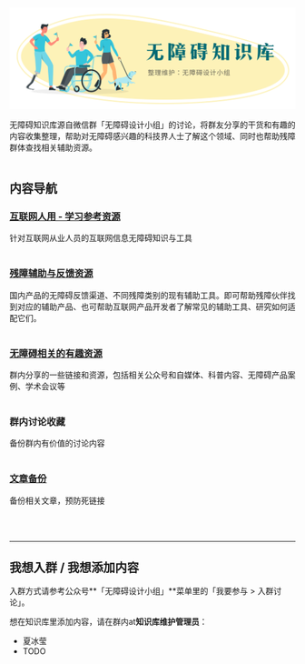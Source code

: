 ![无障碍知识库；整理维护：无障碍设计小组](assets/wiki-header.png)

无障碍知识库源自微信群「无障碍设计小组」的讨论，将群友分享的干货和有趣的内容收集整理，帮助对无障碍感兴趣的科技界人士了解这个领域、同时也帮助残障群体查找相关辅助资源。
<br/><br/>

## 内容导航

### **[互联网人用 - 学习参考资源](互联网人用-学习参考资源.md)** 
针对互联网从业人员的互联网信息无障碍知识与工具
<br/><br/>

### **[残障辅助与反馈资源](残障辅助与反馈资源.md)**
国内产品的无障碍反馈渠道、不同残障类别的现有辅助工具。即可帮助残障伙伴找到对应的辅助产品、也可帮助互联网产品开发者了解常见的辅助工具、研究如何适配它们。
<br/><br/>

### **[无障碍相关的有趣资源](无障碍相关的有趣资源.md)**
群内分享的一些链接和资源，包括相关公众号和自媒体、科普内容、无障碍产品案例、学术会议等
<br/><br/>

### **群内讨论收藏**
备份群内有价值的讨论内容
<br/><br/>

### **[文章备份](文章备份/)**
备份相关文章，预防死链接

<br/><br/>

---

## 我想入群 / 我想添加内容

入群方式请参考公众号**「无障碍设计小组」**菜单里的「我要参与 > 入群讨论」。

想在知识库里添加内容，请在群内at**知识库维护管理员**：
* 夏冰莹
* TODO